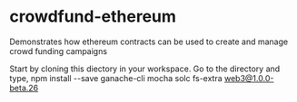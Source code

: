 # crowdfund-ethereum
Demonstrates how ethereum contracts can be used to create and manage crowd funding campaigns

Start by cloning this diectory in your workspace.
Go to the directory and type,
npm install --save ganache-cli mocha solc fs-extra web3@1.0.0-beta.26

